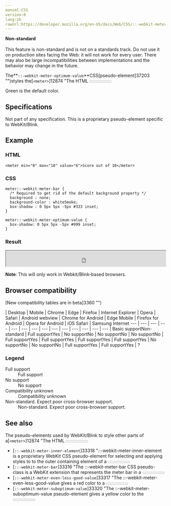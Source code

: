 ```yaml
---
manual:CSS
version:0
lang:zh
rawUrl:https://developer.mozilla.org/en-US/docs/Web/CSS/::-webkit-meter-optimum-value
---
```






**Non-standard**<br></br>This feature is non-standard and is not on a standards track. Do not use it on production sites facing the Web: it will not work for every user. There may also be large incompatibilities between implementations and the behavior may change in the future.





The**`::-webkit-meter-optimum-value`**CSS[pseudo-element]37203 "")styles the[`<meter>`]12874 "The HTML <meter> element represents either a scalar value within a known range or a fractional value.")element when its value is inside the low-high range.



Green is the default color.


## Specifications<a name="Specifications"></a>


Not part of any specification. This is a proprietary pseudo-element specific to WebKit/Blink.


## Example<a name="Example"></a>

### HTML<a name="HTML"></a>

```
<meter min="0" max="10" value="6">Score out of 10</meter>
```

### CSS<a name="CSS"></a>

```
meter::-webkit-meter-bar {
  /* Required to get rid of the default background property */
  background : none;
  background-color : whiteSmoke;
  box-shadow : 0 5px 5px -5px #333 inset;
}

meter::-webkit-meter-optimum-value {
  box-shadow: 0 5px 5px -5px #999 inset;
}
```

### Result<a name="Result"></a>


<iframe src='https://mdn.mozillademos.org/en-US/docs/Web/CSS/::-webkit-meter-optimum-value$samples/Examples?revision=1375695' width='100%' height='50'></iframe>



**Note**: This will only work in Webkit/Blink-based browsers.



## Browser compatibility<a name="Browser_compatibility"></a>
[New compatibility tables are in beta<i></i>]3360 "")

 | <abbr>Desktop<i></i></abbr> | <abbr>Mobile<i></i></abbr> 
 | <abbr>Chrome<i></i></abbr> | <abbr>Edge<i></i></abbr> | <abbr>Firefox<i></i></abbr> | <abbr>Internet Explorer<i></i></abbr> | <abbr>Opera<i></i></abbr> | <abbr>Safari<i></i></abbr> | <abbr>Android webview<i></i></abbr> | <abbr>Chrome for Android<i></i></abbr> | <abbr>Edge Mobile<i></i></abbr> | <abbr>Firefox for Android<i></i></abbr> | <abbr>Opera for Android<i></i></abbr> | <abbr>iOS Safari<i></i></abbr> | <abbr>Samsung Internet<i></i></abbr> 
 ---  |  ---  |  ---  |  ---  |  ---  |  ---  |  ---  |  ---  |  ---  |  ---  |  ---  |  ---  |  ---  |  ---  | 
Basic support<abbr>Non-standard<i></i></abbr> | <abbr>Full support</abbr>Yes | <abbr>No support</abbr>No | <abbr>No support</abbr>No | <abbr>No support</abbr>No | <abbr>Full support</abbr>Yes | <abbr>Full support</abbr>Yes | <abbr>Full support</abbr>Yes | <abbr>Full support</abbr>Yes | <abbr>No support</abbr>No | <abbr>No support</abbr>No | <abbr>Full support</abbr>Yes | <abbr>Full support</abbr>Yes | <abbr>?</abbr> 


### Legend<a name="Legend"></a>
<dl><dt id=''><abbr>Full support</abbr></dt><dd>Full support</dd><dt id=''><abbr>No support</abbr></dt><dd>No support</dd><dt id=''><abbr>Compatibility unknown</abbr></dt><dd>Compatibility unknown</dd><dt id=''><abbr>Non-standard. Expect poor cross-browser support.<i></i></abbr></dt><dd>Non-standard. Expect poor cross-browser support.</dd></dl>

## See also<a name="See_also"></a>


The pseudo-elements used by WebKit/Blink to style other parts of a[`<meter>`]12874 "The HTML <meter> element represents either a scalar value within a known range or a fractional value.")element are as follows:


* [`::-webkit-meter-inner-element`]33318 "::-webkit-meter-inner-element is a proprietary WebKit CSS pseudo-element for selecting and applying styles to to the outer containing element of a <meter> element. Additional markup to render the meter element as read-only.")
* [`::-webkit-meter-bar`]33316 "The ::-webkit-meter-bar CSS pseudo-class is a WebKit extension that represents the meter bar in a <meter> element.")
* [`::-webkit-meter-even-less-good-value`]33317 "The ::-webkit-meter-even-less-good-value gives a red color to a <meter> element when the value and the optimum attributes fall outside the low-high range, but in opposite zones. To illustrate, it applies when value < low < high < optimum or value > high > low > optimum.")
* [`::-webkit-meter-suboptimum-value`]33320 "The ::-webkit-meter-suboptimum-value pseudo-element gives a yellow color to the <meter> element when the value attribute falls outside of the low-high range.")



